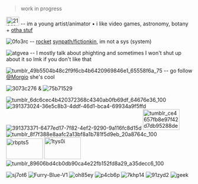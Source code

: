 > work in progress



<img width="35" height="24" alt="21961dc9" src="https://github.com/user-attachments/assets/a0ca6751-ddc7-4a33-966a-1071ccb3f07a" />  --  im a young artist/animator • i like video games, astronomy, botany + [otha stuf](https://github.com/machine-detonation/EDD3A0)

![0fo3rc](https://github.com/user-attachments/assets/30bd9d0a-17e4-4bcf-9996-85e71b64b729)
  --  [rocket](https://phighting.wiki/Rocket) [synpath/fictionkin](https://fkin.carrd.co), im not a sys (system)

![atgvea](https://github.com/user-attachments/assets/493fd7be-0d71-4295-bc37-3234379f93c9)  --  I mostly talk about phighting and sometimes I won't shut up about it so lmk if you don't like that

![tumblr_49b5504b48c2f9f6cb4b6420969846e1_65558f6a_75](https://github.com/user-attachments/assets/82062bbf-a9d1-4673-a4a4-1d4a3679d0ef)
  --  go  follow  [@Morgio](https://github.com/Morgio)  she's  cool

  ![3073c276](https://github.com/user-attachments/assets/c70f2e09-0fc3-45a6-9260-208f4e6f4baf)  &  ![75b71529](https://github.com/user-attachments/assets/50352506-76b2-4cf9-b964-0db2fb0cc685)







![tumblr_6dc6cec4b420372368c4340ab0fb69df_64676e36_100](https://github.com/user-attachments/assets/31581770-fcea-4eea-a0aa-07fcd4336610)    ![391373024-36e5c8b3-4ddf-46d1-bca4-69934a9f5ffd](https://github.com/user-attachments/assets/262dcec5-38c3-4698-8a8b-d7adca29de0d) ![391373371-6477ed17-7f82-4ef2-9290-9a116fc8d15d](https://github.com/user-attachments/assets/d64bf4c2-bf58-4cc8-9dd3-fbbaa7604b6c) <img width="99" height="56" alt="tumblr_ce4657fb8e97f42d7db95288de6f03e6_dfee0948_100" src="https://github.com/user-attachments/assets/0adebd1c-bb87-4840-9ad2-a2599f6d6769" /> ![tumblr_8f7f388e8aafc2a13bf8a1b781f5d9eb_20a8764c_100](https://github.com/user-attachments/assets/225aacec-6166-4b2b-9601-8b6cc1ccf0cb) <img width="99" height="56" alt="rbpts5" src="https://github.com/user-attachments/assets/0ec0819c-3ad9-4d06-97d1-61579e4921e0" /> <img width="99" height="59" alt="1tys0i" src="https://github.com/user-attachments/assets/5917089f-e1a1-45f6-b240-4e58d32babd8" /> ![tumblr_89606bd4cb0db90ca4e22fb152fd8a29_a35decc6_100](https://github.com/user-attachments/assets/2cdfaf01-a919-407f-8602-5c67262787d4)




![sj7ot6](https://github.com/user-attachments/assets/00bb0371-113a-4aa7-ad9c-3ea297c2f15e) ![Furry-Blue-V1](https://github.com/user-attachments/assets/c5a37176-8a71-4517-9be2-64b362f76a17) ![oh85ey](https://github.com/user-attachments/assets/f32fe102-acac-4aaa-aef1-ab91f3c3e04c) ![p4cb6p](https://github.com/user-attachments/assets/83631c82-696e-4469-946c-8356434ef524) ![7khp14](https://github.com/user-attachments/assets/3d56430c-03fc-4fed-b99c-aeed2c0a3d41) ![91zyd2](https://github.com/user-attachments/assets/906ae946-97ee-444d-9a42-51ed0a13bd6e) ![geek](https://github.com/user-attachments/assets/008271d1-c9f2-4d9b-ab74-43576c7bfc1a)


















